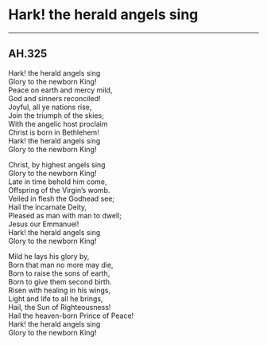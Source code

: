 # Hark! the herald angels sing

***

## AH.325

Hark! the herald angels sing  
Glory to the newborn King!  
Peace on earth and mercy mild,  
God and sinners reconciled!  
Joyful, all ye nations rise,  
Join the triumph of the skies;  
With the angelic host proclaim  
Christ is born in Bethlehem!  
Hark! the herald angels sing  
Glory to the newborn King!  

Christ, by highest angels sing  
Glory to the newborn King!  
Late in time behold him come,  
Offspring of the Virgin’s womb.  
Veiled in flesh the Godhead see;  
Hail the incarnate Deity,  
Pleased as man with man to dwell;  
Jesus our Emmanuel!  
Hark! the herald angels sing  
Glory to the newborn King!  

Mild he lays his glory by,  
Born that man no more may die,  
Born to raise the sons of earth,  
Born to give them second birth.  
Risen with healing in his wings,  
Light and life to all he brings,  
Hail, the Sun of Righteousness!  
Hail the heaven-born Prince of Peace!  
Hark! the herald angels sing  
Glory to the newborn King!  
